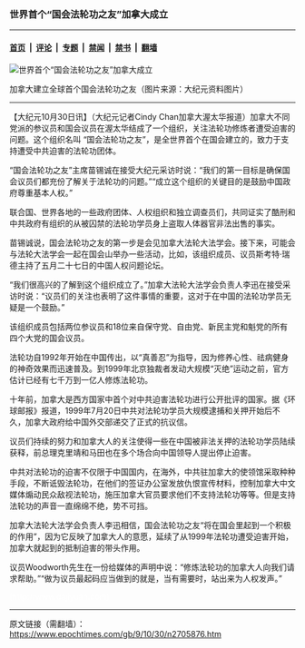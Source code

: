 ### 世界首个“国会法轮功之友”加拿大成立

---

#### [首页](../../../..?n2705876) &nbsp;|&nbsp; [评论](../../../../../epoch-comment?n2705876) &nbsp;|&nbsp; [专题](../../../../../epoch-special?n2705876) &nbsp;|&nbsp; [禁闻](../../../../../epoch-news?n2705876) &nbsp;|&nbsp; [禁书](../../../../../books?n2705876) &nbsp;|&nbsp; [翻墙](https://github.com/gfw-breaker/nogfw/blob/master/README.md?n2705876)


<div><img alt="世界首个“国会法轮功之友”加拿大成立" class="attachment-djy_600_400 size-djy_600_400 wp-post-image" src="https://i.epochtimes.com/assets/uploads/2009/10/910292010542054-600x400.jpg"/>
<div class="caption">
 <p>
  加拿大建立全球首个国会法轮功之友（图片来源：大纪元资料图片）
 </p>
</div></div><hr/><div class="post_content" id="artbody" itemprop="articleBody">
 <!-- article content begin -->
 <p>
  【大纪元10月30日讯】（大纪元记者Cindy Chan加拿大渥太华报道）加拿大不同党派的参议员和国会议员在渥太华结成了一个组织，关注法轮功修炼者遭受迫害的问题。这个组织名叫 “国会法轮功之友”，是全世界首个在国会建立的，致力于支持遭受中共迫害的法轮功团体。
 </p>
 <p>
  “国会法轮功之友”主席苗锡诚在接受大纪元采访时说：“我们的第一目标是确保国会议员们都充份了解关于法轮功的问题。”“成立这个组织的关键目的是鼓励中国政府尊重基本人权。”
 </p>
 <p>
  联合国、世界各地的一些政府团体、人权组织和独立调查员们，共同证实了酷刑和中共政府有组织的从被囚禁的法轮功学员身上盗取人体器官非法出售的事实。
 </p>
 <p>
  苗锡诚说，国会法轮功之友的第一步是会见加拿大法轮大法学会。接下来，可能会与法轮大法学会一起在国会山举办一些活动，比如，该组织成员、议员斯考特‧瑞德主持了五月二十七日的中国人权问题论坛。
 </p>
 <p>
  “我们很高兴的了解到这个组织成立了。”加拿大法轮大法学会负责人李迅在接受采访时说：“议员们的关注也表明了这件事情的重要，这对于在中国的法轮功学员无疑是一个鼓励。”
 </p>
 <p>
  该组织成员包括两位参议员和18位来自保守党、自由党、新民主党和魁党的所有四个大党的国会议员。
 </p>
 <p>
  法轮功自1992年开始在中国传出，以“真善忍”为指导，因为修养心性、祛病健身的神奇效果而迅速普及。到1999年北京独裁者发动大规模“灭绝”运动之前，官方估计已经有七千万到一亿人修炼法轮功。
 </p>
 <p>
  十年前，加拿大是西方国家中首个对中共迫害法轮功进行公开批评的国家。据《环球邮报》报道，1999年7月20日中共对法轮功学员大规模逮捕和关押开始后不久，加拿大政府给中国外交部递交了正式的抗议信。
 </p>
 <p>
  议员们持续的努力和加拿大人的关注使得一些在中国被非法关押的法轮功学员陆续获释，前总理克里靖和马田也在多个场合向中国领导人提出停止迫害。
 </p>
 <p>
  中共对法轮功的迫害不仅限于中国国内，在海外，中共驻加拿大的使领馆采取种种手段，不断诋毁法轮功，在他们的签证办公室发放仇恨宣传材料，控制加拿大中文媒体煽动民众敌视法轮功，施压加拿大官员要求他们不支持法轮功等等。但是支持法轮功的声音一直绵绵不绝，势不可挡。
 </p>
 <p>
  加拿大法轮大法学会负责人李迅相信，国会法轮功之友“将在国会里起到一个积极的作用”，因为它反映了加拿大人的意愿，延续了从1999年法轮功遭受迫害开始，加拿大就起到的抵制迫害的带头作用。
 </p>
 <p>
  议员Woodworth先生在一份给媒体的声明中说：“修炼法轮功的加拿大人向我们请求帮助。”“做为议员最起码应当做到的就是，当有需要时，站出来为人权发声。”
 </p>
 <p>
  <p>
   <font color="#ffffff">
    (http://www.dajiyuan.com)
   </font>
  </p>
  <!-- article content end -->
  <div id="below_article_ad">
  </div>
 </p>
</div>


---

原文链接（需翻墙）：https://www.epochtimes.com/gb/9/10/30/n2705876.htm